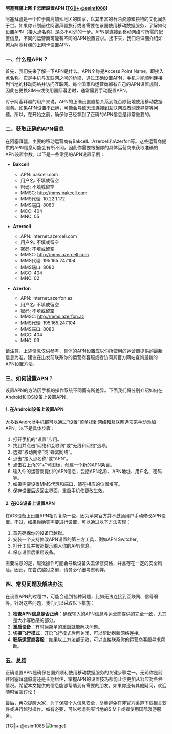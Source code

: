 **阿塞拜疆上网卡怎麽設置APN [[TG💪+ @esim1088](https://t.me/s/esim1088)]**

阿塞拜疆是一个位于南高加索地区的国家，以其丰富的石油资源和独特的文化闻名于世。如果你计划前往阿塞拜疆旅行或者需要在该国使用移动数据服务，了解如何设置APN（接入点名称）是必不可少的一步。APN是连接到移动网络时所需的配置信息，不同的运营商可能有不同的APN设置要求。接下来，我们将详细介绍如何为阿塞拜疆的上网卡设置APN。

### 一、什么是APN？

首先，我们先来了解一下APN是什么。APN全称是Access Point Name，即接入点名称。它是手机与互联网之间的桥梁，通过正确设置APN，手机才能顺利连接到当地的移动网络并访问互联网。每个国家和运营商都有自己的APN设置规则，因此在更换SIM卡或使用国际漫游时，通常需要手动配置APN。

对于阿塞拜疆的用户来说，APN的正确设置直接关系到能否顺畅地使用移动数据服务。如果APN设置不正确，可能会导致无法连接到互联网或者网速异常等问题。所以，在开始之前，确保你已经拿到了正确的APN信息是非常重要的。

### 二、获取正确的APN信息

在阿塞拜疆，主要的移动运营商有Bakcell、Azercell和Azerfon等。这些运营商提供的APN信息可能会有所不同，因此你需要根据你的具体运营商来获取准确的APN设置参数。以下是一些常见的APN设置示例：

- **Bakcell**
  - APN: bakcell.com
  - 用户名: 不填或留空
  - 密码: 不填或留空
  - MMSC: http://mms.bakcell.com
  - MMS代理: 10.22.1.172
  - MMS端口: 8080
  - MCC: 404
  - MNC: 05

- **Azercell**
  - APN: internet.azercell.com
  - 用户名: 不填或留空
  - 密码: 不填或留空
  - MMSC: http://mms.azercell.com
  - MMS代理: 195.165.247.104
  - MMS端口: 8080
  - MCC: 404
  - MNC: 02

- **Azerfon**
  - APN: internet.azerfon.az
  - 用户名: 不填或留空
  - 密码: 不填或留空
  - MMSC: http://mms.azerfon.az
  - MMS代理: 195.165.247.104
  - MMS端口: 8080
  - MCC: 404
  - MNC: 03

请注意，上述信息仅供参考，具体的APN设置应以你所使用的运营商提供的最新信息为准。建议在出发前联系你的运营商客服或者访问其官方网站查询最新的APN设置方法。

### 三、如何设置APN？

设置APN的方法因手机的操作系统不同而有所差异。下面我们将分别介绍如何在Android和iOS设备上设置APN。

#### 1. 在Android设备上设置APN

大多数Android手机都可以通过“设置”菜单找到网络和互联网选项来手动添加APN。以下是具体步骤：

1. 打开手机的“设置”应用。
2. 找到并点击“网络和互联网”或“无线和网络”选项。
3. 选择“移动网络”或“蜂窝网络”。
4. 点击“接入点名称”或“APN”。
5. 点击右上角的“+”号图标，创建一个新的APN条目。
6. 输入你的运营商提供的APN信息，包括APN名称、APN地址、用户名、密码等。
7. 如果需要设置MMS代理和端口，请在相应的位置填写。
8. 保存设置后返回主界面，重启手机使更改生效。

#### 2. 在iOS设备上设置APN

在iOS设备上设置APN相对复杂一些，因为苹果官方并不鼓励用户手动修改APN设置。不过，如果你确实需要进行设置，可以通过以下方法实现：

1. 首先确保你的设备已越狱。
2. 安装一个支持修改APN设置的第三方工具，例如APN Switcher。
3. 打开工具并按照提示输入你的APN信息。
4. 保存设置后重启设备。

需要注意的是，越狱操作可能会导致设备失去保修资格，并且存在一定的安全风险。因此，在尝试越狱之前，请务必仔细考虑利弊。

### 四、常见问题及解决办法

在设置APN的过程中，可能会遇到各种问题，比如无法连接到互联网、信号弱等。针对这些问题，我们可以采取以下措施：

1. **检查APN信息是否正确**：确保输入的APN信息与运营商提供的完全一致，尤其是大小写敏感的部分。
2. **重启设备**：有时候简单的重启就能解决问题。
3. **切换飞行模式**：开启飞行模式后再关闭，可以帮助刷新网络连接。
4. **联系运营商客服**：如果以上方法都无效，可以直接联系你的运营商客服寻求帮助。

### 五、总结

正确设置APN是确保在国外顺利使用移动数据服务的关键步骤之一。无论你是前往阿塞拜疆旅游还是长期居住，掌握APN的设置技巧都能让你更加从容应对各种情况。希望本文提供的信息能够帮助到有需要的朋友。如果你还有其他疑问，欢迎随时留言讨论！

最后，再次提醒大家，为了保障个人信息安全，尽量避免在非官方渠道下载相关软件或进行越狱操作。如有必要，可以考虑购买当地的SIM卡或者使用国际漫游服务。

[[TG💪+ @esim1088](https://t.me/s/esim1088) ![Image](https://i.postimg.cc/4NQfJmqS/Snipaste-2025-05-13-00-14-12.png)]